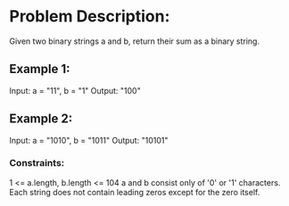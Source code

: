 # Problem Description:
Given two binary strings a and b, return their sum as a binary string.

## Example 1:

Input: a = "11", b = "1"
Output: "100"
## Example 2:

Input: a = "1010", b = "1011"
Output: "10101"
 

### Constraints:

1 <= a.length, b.length <= 104
a and b consist only of '0' or '1' characters.
Each string does not contain leading zeros except for the zero itself.